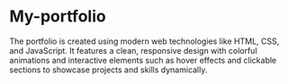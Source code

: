 # My-portfolio
The portfolio is created using modern web technologies like HTML, CSS, and JavaScript. It features a clean, responsive design with colorful animations and interactive elements such as hover effects and clickable sections to showcase projects and skills dynamically. 
